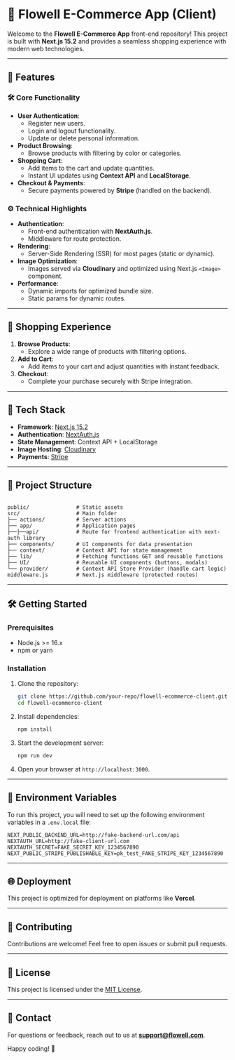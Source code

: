 # 🌟 Flowell E-Commerce App (Client)  

Welcome to the **Flowell E-Commerce App** front-end repository! This project is built with **Next.js 15.2** and provides a seamless shopping experience with modern web technologies.  

---

## 🚀 Features  

### 🛠️ Core Functionality  
- **User Authentication**:  
    - Register new users.  
    - Login and logout functionality.  
    - Update or delete personal information.  
- **Product Browsing**:  
    - Browse products with filtering by color or categories.  
- **Shopping Cart**:  
    - Add items to the cart and update quantities.  
    - Instant UI updates using **Context API** and **LocalStorage**.  
- **Checkout & Payments**:  
    - Secure payments powered by **Stripe** (handled on the backend).  

### ⚙️ Technical Highlights  
- **Authentication**:  
    - Front-end authentication with **NextAuth.js**.  
    - Middleware for route protection.  
- **Rendering**:  
    - Server-Side Rendering (SSR) for most pages (static or dynamic).  
- **Image Optimization**:  
    - Images served via **Cloudinary** and optimized using Next.js `<Image>` component.  
- **Performance**:  
    - Dynamic imports for optimized bundle size.  
    - Static params for dynamic routes.  

---

## 🛒 Shopping Experience  

1. **Browse Products**:  
     - Explore a wide range of products with filtering options.  
2. **Add to Cart**:  
     - Add items to your cart and adjust quantities with instant feedback.  
3. **Checkout**:  
     - Complete your purchase securely with Stripe integration.  

---

## 🧰 Tech Stack  

- **Framework**: [Next.js 15.2](https://nextjs.org/)  
- **Authentication**: [NextAuth.js](https://next-auth.js.org/)  
- **State Management**: Context API + LocalStorage  
- **Image Hosting**: [Cloudinary](https://cloudinary.com/)  
- **Payments**: [Stripe](https://stripe.com/)  

---

## 📂 Project Structure  

```plaintext

public/               # Static assets  
src/                  # Main folder
├── actions/          # Server actions 
├── app/              # Application pages
├──├──api/            # Route for frontend authentication with next-auth library
├── components/       # UI components for data presentation 
├── context/          # Context API for state management  
├── lib/              # Fetching functions GET and reusable functions  
├── UI/               # Reusable UI components (buttons, modals) 
└── provider/         # Context API Store Provider (handle cart logic)
middleware.js         # Next.js middleware (protected routes)
```  

---

## 🛠️ Getting Started  

### Prerequisites  
- Node.js >= 16.x  
- npm or yarn  

### Installation  

1. Clone the repository:  
     ```bash  
     git clone https://github.com/your-repo/flowell-ecommerce-client.git  
     cd flowell-ecommerce-client  
     ```  

2. Install dependencies:  
     ```bash  
     npm install  
     ```  

3. Start the development server:  
     ```bash  
     npm run dev  
     ```  

4. Open your browser at `http://localhost:3000`.  

---

## 🔑 Environment Variables  

To run this project, you will need to set up the following environment variables in a `.env.local` file:  

```plaintext  
NEXT_PUBLIC_BACKEND_URL=http://fake-backend-url.com/api  
NEXTAUTH_URL=http://fake-client-url.com  
NEXTAUTH_SECRET=FAKE_SECRET_KEY_1234567890  
NEXT_PUBLIC_STRIPE_PUBLISHABLE_KEY=pk_test_FAKE_STRIPE_KEY_1234567890  
```  

---

## 🌐 Deployment  

This project is optimized for deployment on platforms like **Vercel**.  

---

## 🤝 Contributing  

Contributions are welcome! Feel free to open issues or submit pull requests.  

---

## 📜 License  

This project is licensed under the [MIT License](LICENSE).  

---

## 💬 Contact  

For questions or feedback, reach out to us at **support@flowell.com**.  

Happy coding! 🎉  
